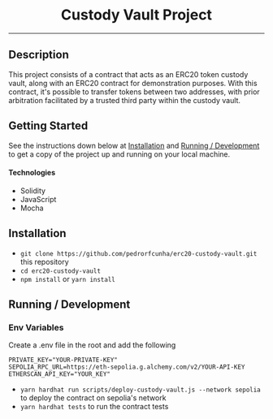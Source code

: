 <h1 align="center">
   Custody Vault Project
</h1>

---

## Description

This project consists of a contract that acts as an ERC20 token custody vault, along with an ERC20 contract for demonstration purposes. With this contract, it's possible to transfer tokens between two addresses, with prior arbitration facilitated by a trusted third party within the custody vault.

## Getting Started

See the instructions down below at [Installation](#installation)
and [Running / Development](#running-/-development) to get a copy of the
project up and running on your local machine.

#### Technologies

-   Solidity
-   JavaScript
-   Mocha

## Installation

-   `git clone https://github.com/pedrorfcunha/erc20-custody-vault.git` this repository
-   `cd erc20-custody-vault`
-   `npm install` or `yarn install`

## Running / Development

### Env Variables

Create a .env file in the root and add the following

```
PRIVATE_KEY="YOUR-PRIVATE-KEY"
SEPOLIA_RPC_URL=https://eth-sepolia.g.alchemy.com/v2/YOUR-API-KEY
ETHERSCAN_API_KEY="YOUR_KEY"
```

-   `yarn hardhat run scripts/deploy-custody-vault.js --network sepolia` to deploy the contract on sepolia's network
-   `yarn hardhat tests` to run the contract tests
